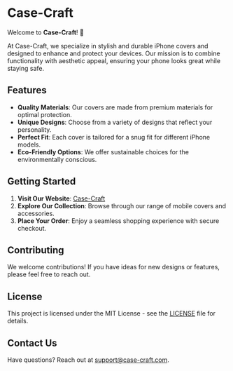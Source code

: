 

# Case-Craft

Welcome to **Case-Craft**! 🌟

At Case-Craft, we specialize in stylish and durable iPhone covers and designed to enhance and protect your devices. Our mission is to combine functionality with aesthetic appeal, ensuring your phone looks great while staying safe.

## Features

- **Quality Materials**: Our covers are made from premium materials for optimal protection.
- **Unique Designs**: Choose from a variety of designs that reflect your personality.
- **Perfect Fit**: Each cover is tailored for a snug fit for different iPhone models.
- **Eco-Friendly Options**: We offer sustainable choices for the environmentally conscious.

## Getting Started

1. **Visit Our Website**: [Case-Craft](https://yourwebsite.com)
2. **Explore Our Collection**: Browse through our range of mobile covers and accessories.
3. **Place Your Order**: Enjoy a seamless shopping experience with secure checkout.

## Contributing

We welcome contributions! If you have ideas for new designs or features, please feel free to reach out.

## License

This project is licensed under the MIT License - see the [LICENSE](LICENSE) file for details.

## Contact Us

Have questions? Reach out at [support@case-craft.com](mailto:support@case-craft.com).
